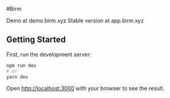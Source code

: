 #Birm

Demo at demo.birm.xyz
Stable version at app.birm.xyz

## Getting Started

First, run the development server:

```bash
npm run dev
# or
yarn dev
```

Open [http://localhost:3000](http://localhost:3000) with your browser to see the result.
